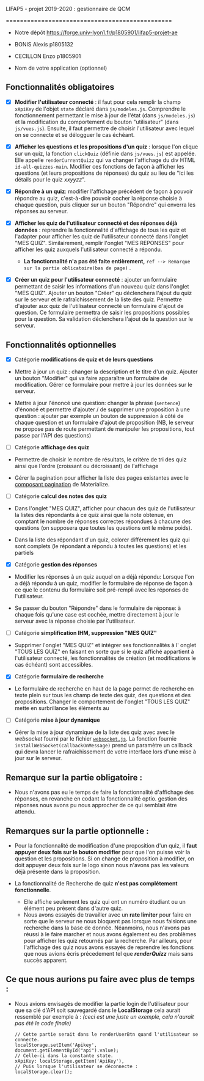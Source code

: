 
LIFAP5 - projet 2019-2020 : gestionnaire de QCM

===============================================

  

* Notre dépôt <https://forge.univ-lyon1.fr/p1805901/lifap5-projet-ae>

* BONIS Alexis p1805132

* CECILLON Enzo p1805901

* Nom de votre application (optionnel)

  

## Fonctionnalités obligatoires

  

*  [X]  **Modifier l'utilisateur connecté** : il faut pour cela remplir la champ `xApiKey` de l'objet `state` déclaré dans `js/modeles.js`. Comprendre le fonctionnement permettant le mise à jour de l'état (dans `js/modeles.js`) et la modification du comportement du bouton "utilisateur" (dans `js/vues.js`). Ensuite, il faut permettre de choisir l'utilisateur avec lequel on se connecte et se délogguer le cas échéant.

*  [X]  **Afficher les questions et les propositions d'un quiz** : lorsque l'on clique sur un quiz, la fonction `clickQuiz` (définie dans `js/vues.js`) est appelée. Elle appelle `renderCurrentQuizz` qui va changer l'affichage du div HTML `id-all-quizzes-main`. Modifier ces fonctions de façon à afficher les questions (et leurs propositions de réponses) du quiz au lieu de "Ici les détails pour le quiz _xxyyzz_".

*  [X]  **Répondre à un quiz**: modifier l'affichage précédent de façon à pouvoir répondre au quiz, c'est-à-dire pouvoir cocher la réponse choisie à chaque question, puis cliquer sur un bouton "Répondre" qui enverra les réponses au serveur.

* [X] **Afficher les quiz de l'utilisateur connecté et des réponses déjà données** : reprendre la fonctionnalité d'affichage de tous les quiz et l'adapter pour afficher les quiz de l'utilisateur connecté dans l'onglet "MES QUIZ". Similairement, remplir l'onglet "MES REPONSES" pour afficher les quiz auxquels l'utilisateur connecté a répondu.
	- **La fonctionnalité n'a pas été faite entièrement,** 
`ref --> Remarque sur la partie oblicatoire(bas de page)` .

*  [X]  **Créer un quiz pour l'utilisateur connecté** : ajouter un formulaire permettant de saisir les informations d'un nouveau quiz dans l'onglet "MES QUIZ". Ajouter un bouton "Créer" qu déclenchera l'ajout du quiz sur le serveur et le rafraîchissement de la liste des quiz. Permettre d'ajouter aux quiz de l'utilisateur connecté un formulaire d'ajout de question. Ce formulaire permettra de saisir les propositions possibles pour la question. Sa validation déclenchera l'ajout de la question sur le serveur.

  

## Fonctionnalités optionnelles
 

*  [X] Catégorie **modifications de quiz et de leurs questions**

- Mettre à jour un quiz : changer la description et le titre d'un quiz. Ajouter un bouton "Modifier" qui va faire apparaître un formulaire de modification. Gérer ce formulaire pour mettre à jour les données sur le serveur.

- Mettre à jour l'énoncé une question: changer la phrase (`sentence`) d'énoncé et permettre d'ajouter / de supprimer une proposition à une question : ajouter par exemple un bouton de suppression à côté de chaque question et un formulaire d'ajout de proposition (NB, le serveur ne propose pas de route permettant de manipuler les propositions, tout passe par l'API des questions)

  

* [ ] Catégorie **affichage des quiz**

- Permettre de choisir le nombre de résultats, le critère de tri des quiz ainsi que l'ordre (croissant ou décroissant) de l'affichage

- Gérer la pagination pour afficher la liste des pages existantes avec le [composant pagination](https://materializecss.com/pagination.html) de Materialize.

  

* [ ] Catégorie **calcul des notes des quiz**

- Dans l'onglet "MES QUIZ", afficher pour chacun des quiz de l'utilisateur la listes des répondants à ce quiz ainsi que la note obtenue, en comptant le nombre de réponses correctes répondues à chacune des questions (on supposera que toutes les questions ont le même poids).

- Dans la liste des répondant d'un quiz, colorer différement les quiz qui sont complets (le répondant a répondu à toutes les questions) et les partiels

  

*  [X] Catégorie **gestion des réponses**

- Modifier les réponses à un quiz auquel on a déjà répondu: Lorsque l'on a déjà répondu à un quiz, modifier le formulaire de réponse de façon à ce que le contenu du formulaire soit pré-rempli avec les réponses de l'utilisateur.

- Se passer du bouton "Répondre" dans le formulaire de réponse: à chaque fois qu'une case est cochée, mettre directement à jour le serveur avec la réponse choisie par l'utilisateur.

  

* [ ] Catégorie **simplification IHM, suppression "MES QUIZ"**

- Supprimer l'onglet "MES QUIZ" et intégrer ses fonctionnalités à l' onglet "TOUS LES QUIZ" en faisant en sorte que si le quiz affiché appartient à l'utilisateur connecté, les fonctionnalités de création (et modifications le cas échéant) sont accessibles.

  

*  [X] Catégorie **formulaire de recherche**

- Le formulaire de recherche en haut de la page permet de recherche en texte plein sur tous les champ de texte des quiz, des questions et des propositions. Changer le comportement de l'onglet "TOUS LES QUIZ" mette en surbrillance les éléments au

  

* [ ] Catégorie **mise à jour dynamique**

- Gérer la mise à jour dynamique de la liste des quiz avec avec le _websocket_ fourni par le fichier [`websocket.js`](./js/websocket.js). La fonction fournie `installWebSocket(callbackOnMessage)` prend un paramètre un callback qui devra lancer le rafraichissement de votre interface lors d'une mise à jour sur le serveur.



  

## Remarque sur la partie obligatoire :

- Nous n'avons pas eu le temps de faire la fonctionnalité d'affichage des réponses, en revanche en codant la fonctionnalité optio. gestion des réponses nous avons pu nous approcher de ce qui semblait être attendu.

## Remarques sur la partie optionnelle :

- Pour la fonctionnalité de modification d'une proposition d'un quiz, il **faut appuyer deux fois sur le bouton modifier** pour que l'on puisse voir la question et les propositions. Si on change de proposition à modifier, on doit appuyer deux fois sur le logo sinon nous n'avons pas les valeurs déjà présente dans la proposition.

- La fonctionnalité de Recherche de quiz **n'est pas complétement fonctionnelle**.
	- Elle affiche seulement les quiz qui ont un numéro étudiant ou un élément peu présent dans d'autre quiz.
	-  Nous avons essayés de travailler avec un **rate limiter** pour faire en sorte que le serveur ne nous bloquent pas lorsque nous faisions une recherche dans la base de donnée.
	 Néanmoins, nous n'avons pas réussi à le faire marcher et nous avons également eu des problèmes pour afficher les quiz retournés par la recherche. Par ailleurs, pour l'affichage des quiz nous avons essayés de reprendre les fonctions que nous avions écris précedement tel que ***renderQuizz***  mais sans succès apparent.
## Ce que nous aurions pu faire avec plus de temps :
- Nous avions envisagés de modifier la partie login de l'utilisateur pour que sa clé d'API soit sauvegardé dans le **LocalStorage** cela aurait ressemblé par exemple à : 
*(ceci est une juste un exemple, cela n'aurait pas été le code finale)*

    ````
    // Cette partie serait dans le renderUserBtn quand l'utilisateur se connecte.
  localStorage.setItem('Apikey', document.getElementById("api").value);
   // Celle-ci dans la constante state.
   xApiKey: localStorage.getItem('ApiKey'),
   // Puis lorsque l'utilisateur se déconnecte :
   localStorage.clear();
